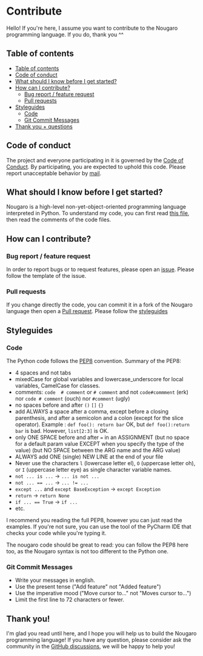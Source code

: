 # Contribute
Hello! If you're here, I assume you want to contribute to the Nougaro programming language. If you do, thank you ^^

## Table of contents
* [Table of contents](#table-of-contents)
* [Code of conduct](#code-of-conduct)
* [What should I know before I get started?](#what-should-i-know-before-i-get-started)
* [How can I contribute?](#how-can-i-contribute)
  * [Bug report / feature request](#bug-report--feature-request)
  * [Pull requests](#pull-requests)
* [Styleguides](#styleguides)
  * [Code](#code)
  * [Git Commit Messages](#git-commit-messages)
* [Thank you + questions](#thank-you)

## Code of conduct
The project and everyone participating in it is governed by the [Code of Conduct](CODE_OF_CONDUCT.md).
By participating, you are expected to uphold this code.
Please report unacceptable behavior by [mail](mailto:jd-develop@laposte.net).

## What should I know before I get started?
Nougaro is a high-level non-yet-object-oriented programming language interpreted in Python.
To understand my code, you can first read [this file](how_it_works.md), then read the comments of the code files.

## How can I contribute?
### Bug report / feature request
In order to report bugs or to request features, please open an [issue](https://jd-develop.github.io/nougaro/bugreport.html).
Please follow the template of the issue.

### Pull requests
If you change directly the code, you can commit it in a fork of the Nougaro language then open a [Pull request](https://github.com/jd-develop/nougaro/pulls).
Please follow the [styleguides](#code)

## Styleguides
### Code
The Python code follows the [PEP8](https://pep8.org/) convention.
Summary of the PEP8:
* 4 spaces and not tabs
* mixedCase for global variables and lowercase_underscore for local variables, CamelCase for classes.
* comments: `code  # comment` or `# comment` and not `code#commment` (erk) nor `code # comment` (ouch) nor `#comment` (ugly)
* no spaces before and after `()` `[]` `{}`
* add ALWAYS a space after a comma, except before a closing parenthesis, and after a semicolon and a colon (except for the slice operator). Example : `def foo(): return bar` OK, but `def foo():return bar` is bad. However, `list[2:3]` is OK.
* only ONE SPACE before and after `=` in an ASSIGNMENT (but no space for a default param value EXCEPT when you specify the type of the value) (but NO SPACE between the ARG name and the ARG value)
* ALWAYS add ONE (single) NEW LINE at the end of your file
* Never use the characters `l` (lowercase letter el), `O` (uppercase letter oh), or `I` (uppercase letter eye) as single character variable names.
* `not ... is ...` -> `... is not ...`
* `not ... == ...` -> `... != ...`
* `except ...` and `except BaseException` -> `except Exception`
* `return` -> `return None`
* `if ... == True` -> `if ...`
* etc.

I recommend you reading the full PEP8, however you can just read the examples.
If you're not sure, you can use the tool of the PyCharm IDE that checks your code while you're typing it.

The nougaro code should be great to read: you can follow the PEP8 here too, as the Nougaro syntax is not too different to the Python one.

### Git Commit Messages
* Write your messages in english.
* Use the present tense ("Add feature" not "Added feature")
* Use the imperative mood ("Move cursor to..." not "Moves cursor to...")
* Limit the first line to 72 characters or fewer.


## Thank you!
I'm glad you read until here, and I hope you will help us to build the Nougaro programming language!
If you have any question, please consider ask the community in the [GitHub discussions](https://github.com/jd-develop/nougaro/discussions), we will be happy to help you!
